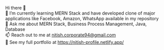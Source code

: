 Hi there 👋 </br>
🌱 I’m currently learning MERN Stack and have developed clone of major applications like Facebook, Amazon, WhatsApp available in my repository </br>
💬 Ask me about MERN Stack, Business Process Management, Java, Database</br>
📫 Reach out to me at nitish.corporate94@gmail.com</br>
💼 See my full portfolio at https://nitish-profile.netlify.app/
